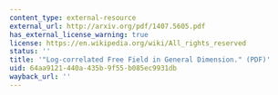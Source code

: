 ```yaml
---
content_type: external-resource
external_url: http://arxiv.org/pdf/1407.5605.pdf
has_external_license_warning: true
license: https://en.wikipedia.org/wiki/All_rights_reserved
status: ''
title: '"Log-correlated Free Field in General Dimension." (PDF)'
uid: 64aa9121-440a-435b-9f55-b085ec9931db
wayback_url: ''
---
```

